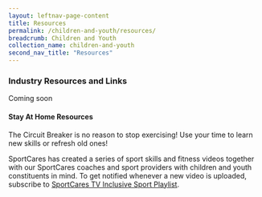 ```yaml
---
layout: leftnav-page-content
title: Resources
permalink: /children-and-youth/resources/
breadcrumb: Children and Youth
collection_name: children-and-youth
second_nav_title: "Resources"
---
```


### Industry Resources and Links

Coming soon

#### Stay At Home Resources

The Circuit Breaker is no reason to stop exercising! Use your time to learn new skills or refresh old ones! 

SportCares has created a series of sport skills and fitness videos together with our SportCares coaches and sport providers with children and youth constituents in mind. To get notified whenever a new video is uploaded, subscribe to [SportCares TV Inclusive Sport Playlist](https://www.youtube.com/playlist?list=PLcB7q5Kh1WQqOysgj66n-76HgNqt_8sKi).

